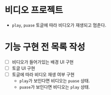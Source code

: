 # 비디오 프로젝트

- `play`, `puase` 토글에 따라 비디오가 재생되고 멈춘다.

# 기능 구현 전 목록 작성

- [ ] 비디오가 들어가있는 배경 UI 구현
- [ ] 토글 UI 구현
- [ ] 토글에 따라 비디오 재생 여부 구현
  - `play`가 보인다면 비디오는 `puase` 상태.
  - `puase`가 보인다면 비디오는 `play` 상태.
